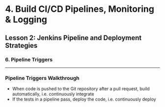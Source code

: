 # 4. Build CI/CD Pipelines, Monitoring & Logging 

## Lesson 2: Jenkins Pipeline and Deployment Strategies 


### 6. Pipeline Triggers 
___


### Pipeline Triggers Walkthrough
* When code is pushed to the Git repository after a pull request, build automatically, i.e. continuously integrate
* If the tests in a pipeline pass, deploy the code, i.e. continuously deploy

